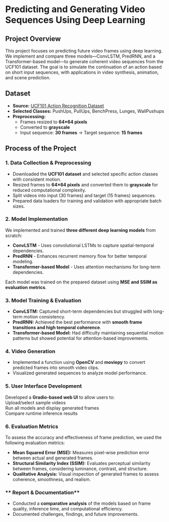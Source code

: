 # Predicting and Generating Video Sequences Using Deep Learning

## Project Overview  
This project focuses on predicting future video frames using deep learning. We implement and compare three models—ConvLSTM, PredRNN, and a Transformer-based model—to generate coherent video sequences from the UCF101 dataset. The goal is to simulate the continuation of an action based on short input sequences, with applications in video synthesis, animation, and scene prediction.  

## Dataset  
- **Source:** [UCF101 Action Recognition Dataset](https://www.kaggle.com/datasets/matthewjansen/ucf101-action-recognition/data)  
- **Selected Classes:** PushUps, PullUps, BenchPress, Lunges, WallPushups  
- **Preprocessing:**  
  - Frames resized to **64×64 pixels**  
  - Converted to **grayscale**  
  - Input sequence: **30 frames** → Target sequence: **15 frames**  

##  Process of the Project  
### 1. Data Collection & Preprocessing
- Downloaded the **UCF101 dataset** and selected specific action classes with consistent motion.  
- Resized frames to **64×64 pixels** and converted them to **grayscale** for reduced computational complexity.  
- Split videos into input (30 frames) and target (15 frames) sequences.  
- Prepared data loaders for training and validation with appropriate batch sizes.  

### 2. Model Implementation
We implemented and trained **three different deep learning models** from scratch:  
- **ConvLSTM** - Uses convolutional LSTMs to capture spatial-temporal dependencies.  
- **PredRNN** - Enhances recurrent memory flow for better temporal modeling.  
- **Transformer-based Model** - Uses attention mechanisms for long-term dependencies.  
  
Each model was trained on the prepared dataset using **MSE and SSIM as evaluation metrics**.  

### 3. Model Training & Evaluation  
- **ConvLSTM:** Captured short-term dependencies but struggled with long-term motion consistency.  
- **PredRNN:** Achieved the best performance with **smooth frame transitions and high temporal coherence**.  
- **Transformer-based Model:** Had difficulty maintaining sequential motion patterns but showed potential for attention-based improvements.  
 

### 4. Video Generation
- Implemented a function using **OpenCV** and **moviepy** to convert predicted frames into smooth video clips.  
- Visualized generated sequences to analyze model performance.  

### 5. User Interface Development
Developed a **Gradio-based web UI** to allow users to:  
 Upload/select sample videos  
 Run all models and display generated frames  
 Compare runtime inference results  

### 6. Evaluation Metrics  
To assess the accuracy and effectiveness of frame prediction, we used the following evaluation metrics:
- **Mean Squared Error (MSE):** Measures pixel-wise prediction error between actual and generated frames.
- **Structural Similarity Index (SSIM):** Evaluates perceptual similarity between frames, considering luminance, contrast, and structure.
- **Qualitative Analysis:** Visual inspection of generated frames to assess coherence, smoothness, and realism.

### ** Report & Documentation**  
- Conducted a **comparative analysis** of the models based on frame quality, inference time, and computational efficiency.  
- Documented challenges, findings, and future improvements.  

